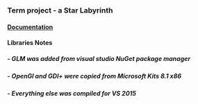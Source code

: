 ### Term project - a Star Labyrinth
#### [Documentation](https://docs.google.com/document/d/1SI-GmoZf-oJcAE9j4J1sxvgE2dR5JL305cO8jVgH-xs/edit?usp=sharing)
#### Libraries Notes
##### - GLM was added from visual studio NuGet package manager
##### - OpenGl and GDI+ were copied from **Microsoft Kits 8.1 x86**
##### - Everything else was compiled for VS 2015
